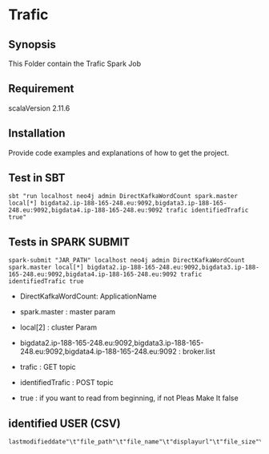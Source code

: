 # Trafic


## Synopsis

This Folder contain the Trafic Spark Job

## Requirement

scalaVersion 2.11.6

## Installation

Provide code examples and explanations of how to get the project.

## Test in SBT

```
sbt "run localhost neo4j admin DirectKafkaWordCount spark.master local[*] bigdata2.ip-188-165-248.eu:9092,bigdata3.ip-188-165-248.eu:9092,bigdata4.ip-188-165-248.eu:9092 trafic identifiedTrafic true"
```


## Tests in SPARK SUBMIT

```
spark-submit "JAR_PATH" localhost neo4j admin DirectKafkaWordCount spark.master local[*] bigdata2.ip-188-165-248.eu:9092,bigdata3.ip-188-165-248.eu:9092,bigdata4.ip-188-165-248.eu:9092 trafic identifiedTrafic true
```

* DirectKafkaWordCount: ApplicationName
 
* spark.master : master param
 
* local[2] : cluster Param
 
* bigdata2.ip-188-165-248.eu:9092,bigdata3.ip-188-165-248.eu:9092,bigdata4.ip-188-165-248.eu:9092 : broker.list
 
* trafic : GET topic
 
* identifiedTrafic : POST topic
 
* true : if you want to read from beginning, if not Pleas Make It false


## identified USER (CSV)

```
lastmodifieddate"\t"file_path"\t"file_name"\t"displayurl"\t"file_size"\t"file_extension"\t"line_number"\t"owner_name"\t"security"\t"id"\t"start_date"\t"end_date"\t"duration"\t"unit_code"\t"value"\t"msisdn"\t"installed_product_id"\t"affected_balance_id"\t"called_number"\t"calling_number"\t"destination_code"\t"destination_label"\t"is_billed"\t"type"\t"real_duration"\t"balance_name"\t"balanceamount_beforeeventbalanceamount_afterevent"\t"customerid
```
